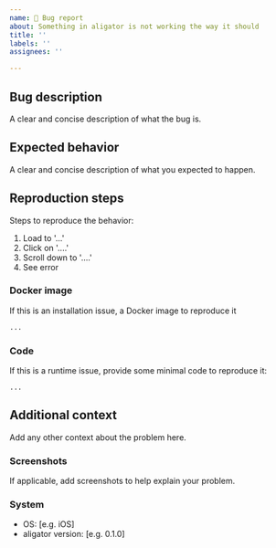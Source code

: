 ```yaml
---
name: 🐞 Bug report
about: Something in aligator is not working the way it should
title: ''
labels: ''
assignees: ''

---
```


## Bug description

A clear and concise description of what the bug is.

## Expected behavior

A clear and concise description of what you expected to happen.

## Reproduction steps

Steps to reproduce the behavior:
1. Load to '...'
2. Click on '....'
3. Scroll down to '....'
4. See error

### Docker image

If this is an installation issue, a Docker image to reproduce it

```dockerfile
...
```

### Code

If this is a runtime issue, provide some minimal code to reproduce it:

```
...
```

## Additional context

Add any other context about the problem here.

### Screenshots

If applicable, add screenshots to help explain your problem.

### System

- OS: [e.g. iOS]
- aligator version: [e.g. 0.1.0]
